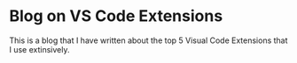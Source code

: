 # Blog on VS Code Extensions
This is a blog that I have written about the top 5 Visual Code Extensions that I use extinsively.
